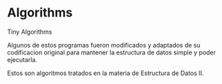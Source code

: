 # Algorithms
Tiny Algorithms

Algunos de estos programas fueron modificados y adaptados de su codificacion original para mantener la estructura de datos simple y poder ejecutarla.

Estos son algoritmos tratados en la materia de Estructura de Datos II.

